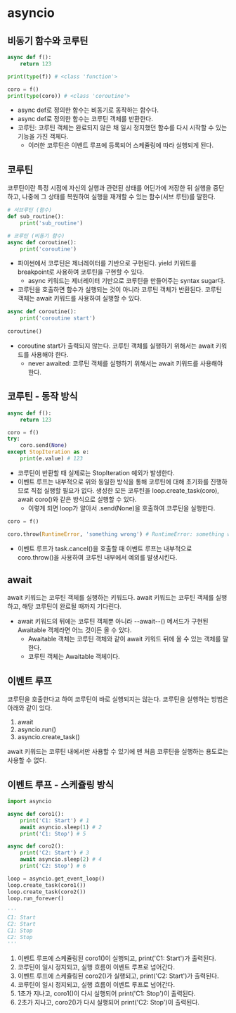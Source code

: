 # asyncio

## 비동기 함수와 코루틴
```python
async def f():
    return 123

print(type(f)) # <class 'function'>

coro = f()
print(type(coro)) # <class 'coroutine'>
```
- async def로 정의한 함수는 비동기로 동작하는 함수다.
- async def로 정의한 함수는 코루틴 객체를 반환한다.
- 코루틴: 코루틴 객체는 완료되지 않은 채 일시 정지했던 함수를 다시 시작할 수 있는 기능을 가진 객체다.
  - 이러한 코루틴은 이벤트 루프에 등록되어 스케쥴링에 따라 실행되게 된다.

## 코루틴
코루틴이란 특정 시점에 자신의 실행과 관련된 상태를 어딘가에 저장한 뒤 실행을 중단하고, 나중에 그 상태를 복원하여 실행을 재개할 수 있는 함수(서브 루틴)를 말한다.
```python
# 서브루틴 (함수)
def sub_routine():
    print('sub_routine')

# 코루틴 (비동기 함수)
async def coroutine():
    print('coroutine')
```
- 파이썬에서 코루틴은 제너레이터를 기반으로 구현된다. yield 키워드를 breakpoint로 사용하여 코루틴을 구현할 수 있다.
  - async 키워드는 제너레이터 기반으로 코루틴을 만들어주는 syntax sugar다. 
- 코루틴을 호출하면 함수가 실행되는 것이 아니라 코루틴 객체가 반환된다. 코루틴 객체는 await 키워드를 사용하여 실행할 수 있다.
```python
async def coroutine():
    print('coroutine start')
    
coroutine()
```
- coroutine start가 출력되지 않는다. 코루틴 객체를 실행하기 위해서는 await 키워드를 사용해야 한다.
  - never awaited: 코루틴 객체를 실행하기 위해서는 await 키워드를 사용해야 한다.

## 코루틴 - 동작 방식
```python
async def f():
    return 123

coro = f()
try:
    coro.send(None)
except StopIteration as e:
    print(e.value) # 123
```
- 코루틴이 반환할 때 실제로는 StopIteration 예외가 발생한다.
- 이벤트 루프는 내부적으로 위와 동일한 방식을 통해 코루틴에 대해 초기화를 진행하므로 직접 실행할 필요가 없다. 생성한 모든 코루틴을 loop.create_task(coro), await coro()와 같은 방식으로 실행할 수 있다.
  - 이렇게 되면 loop가 알아서 .send(None)을 호출하여 코루틴을 실행한다.

```python
coro = f()

coro.throw(RuntimeError, 'something wrong') # RuntimeError: something wrong
```
- 이벤트 루프가 task.cancel()을 호출할 때 이벤트 루프는 내부적으로 coro.throw()을 사용하여 코루틴 내부에서 예외를 발생시킨다.

## await
await 키워드는 코루틴 객체를 실행하는 키워드다. await 키워드는 코루틴 객체를 실행하고, 해당 코루틴이 완료될 때까지 기다린다.
- await 키워드의 뒤에는 코루틴 객체뿐 아니라 --await--() 메서드가 구현된 Awaitable 객체라면 어느 것이든 올 수 있다. 
  - Awaitable 객체는 코루틴 객체와 같이 await 키워드 뒤에 올 수 있는 객체를 말한다.
  - 코루틴 객체는 Awaitable 객체이다.

## 이벤트 루프
코루틴을 호출한다고 하여 코루틴이 바로 실행되지는 않는다. 코루틴을 실행하는 방법은 아래와 같이 있다.
1. await
2. asyncio.run()
3. asyncio.create_task()

await 키워드는 코루틴 내에서만 사용할 수 있기에 맨 처음 코루틴을 실행하는 용도로는 사용할 수 없다.

## 이벤트 루프 - 스케쥴링 방식
```python
import asyncio

async def coro1():
    print('C1: Start') # 1
    await asyncio.sleep(1) # 2
    print('C1: Stop') # 5

async def coro2():
    print('C2: Start') # 3
    await asyncio.sleep(2) # 4
    print('C2: Stop') # 6

loop = asyncio.get_event_loop()
loop.create_task(coro1())
loop.create_task(coro2())
loop.run_forever()

'''
C1: Start
C2: Start
C1: Stop
C2: Stop
'''
```
1. 이벤트 루프에 스케쥴링된 coro1()이 실행되고, print('C1: Start')가 출력된다.
2. 코루틴이 일시 정지되고, 실행 흐름이 이벤트 루프로 넘어간다.
3. 이벤트 루프에 스케쥴링된 coro2()가 실행되고, print('C2: Start')가 출력된다.
4. 코루틴이 일시 정지되고, 실행 흐름이 이벤트 루프로 넘어간다.
5. 1초가 지나고, coro1()이 다시 실행되어 print('C1: Stop')이 출력된다.
6. 2초가 지나고, coro2()가 다시 실행되어 print('C2: Stop')이 출력된다.